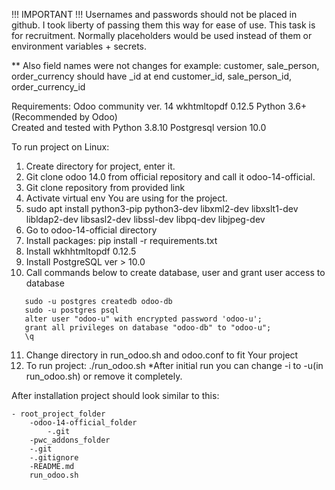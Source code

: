 !!!  IMPORTANT !!!
Usernames and passwords should not be placed in github. 
I took liberty of passing them this way for ease of use.
This task is for recruitment. Normally placeholders would be used instead of them or environment variables + secrets.

** Also field names were not changes for example: customer, sale_person, order_currency should have _id at end
customer_id, sale_person_id, order_currency_id


Requirements:
Odoo community ver. 14
wkhtmltopdf 0.12.5
Python 3.6+ (Recommended by Odoo)  
Created and tested with Python 3.8.10
Postgresql version 10.0


To run project on Linux:
1. Create directory for project, enter it.
2. Git clone odoo 14.0 from official repository and call it odoo-14-official.
3. Git clone repository from provided link
4. Activate virtual env You are using for the project.
5. sudo apt install python3-pip python3-dev libxml2-dev libxslt1-dev libldap2-dev libsasl2-dev libssl-dev libpq-dev libjpeg-dev
6. Go to odoo-14-official directory 
7. Install packages: pip install -r requirements.txt
8. Install wkhhtmltopdf 0.12.5
9. Install PostgreSQL ver > 10.0
10. Call commands below to create database, user and grant user access to database
```sudo -u postgres createuser -s odoo-u
   sudo -u postgres createdb odoo-db
   sudo -u postgres psql 
   alter user "odoo-u" with encrypted password 'odoo-u';
   grant all privileges on database "odoo-db" to "odoo-u";
   \q
```
11. Change directory in run_odoo.sh and odoo.conf to fit Your project
12. To run project: ./run_odoo.sh  *After initial run you can change -i to -u(in run_odoo.sh) or remove it completely.


After installation project should look similar to this:
```
- root_project_folder
    -odoo-14-official_folder
        -.git 
    -pwc_addons_folder
    -.git
    -.gitignore
    -README.md
    run_odoo.sh
```